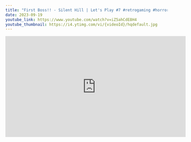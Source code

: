 ```yaml
---
title: "First Boss!! - Silent Hill | Let's Play #7 #retrogaming #horrorgaming"
date: 2023-09-19
youtube_link: https://www.youtube.com/watch?v=iZ5ahCdE8H4
youtube_thumbnail: https://i4.ytimg.com/vi/{videoId}/hqdefault.jpg
---
```

<iframe width="560" height="315" src="https://www.youtube.com/embed/iZ5ahCdE8H4" title="First Boss!! - Silent Hill | Let's Play #7 #retrogaming #horrorgaming" frameborder="0" allow="accelerometer; autoplay; clipboard-write; encrypted-media; gyroscope; picture-in-picture; web-share" allowfullscreen></iframe>
